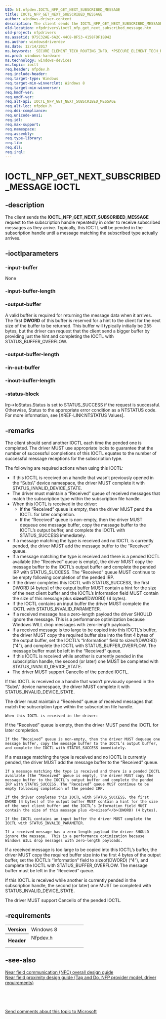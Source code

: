 ```yaml
---
UID: NI.nfpdev.IOCTL_NFP_GET_NEXT_SUBSCRIBED_MESSAGE
title: IOCTL_NFP_GET_NEXT_SUBSCRIBED_MESSAGE
author: windows-driver-content
description: The client sends the IOCTL_NFP_GET_NEXT_SUBSCRIBED_MESSAGE request to the subscription handle repeatedly in order to receive subscribed messages as they arrive.
old-location: nfpdrivers\ioctl_nfp_get_next_subscribed_message.htm
old-project: nfpdrivers
ms.assetid: 975C32AE-6A2C-44C8-8F53-4158FDF1B942
ms.author: windowsdriverdev
ms.date: 12/14/2017
ms.keywords: _SECURE_ELEMENT_TECH_ROUTING_INFO, *PSECURE_ELEMENT_TECH_ROUTING_INFO, PSECURE_ELEMENT_TECH_ROUTING_INFO, SECURE_ELEMENT_TECH_ROUTING_INFO
ms.prod: windows-hardware
ms.technology: windows-devices
ms.topic: ioctl
req.header: nfpdev.h
req.include-header: 
req.target-type: Windows
req.target-min-winverclnt: Windows 8
req.target-min-winversvr: 
req.kmdf-ver: 
req.umdf-ver: 
req.alt-api: IOCTL_NFP_GET_NEXT_SUBSCRIBED_MESSAGE
req.alt-loc: nfpdev.h
req.ddi-compliance: 
req.unicode-ansi: 
req.idl: 
req.max-support: 
req.namespace: 
req.assembly: 
req.type-library: 
req.lib: 
req.dll: 
req.irql: 
---
```


# IOCTL_NFP_GET_NEXT_SUBSCRIBED_MESSAGE IOCTL



## -description
The client sends the <b>IOCTL_NFP_GET_NEXT_SUBSCRIBED_MESSAGE</b> request to the subscription handle repeatedly in order to receive subscribed messages as they arrive.  Typically, this IOCTL will be pended in the subscription handle until a message matching the subscribed type actually arrives.



## -ioctlparameters

### -input-buffer
None


### -input-buffer-length

<text></text>

### -output-buffer
A valid buffer is required for returning the message data when it arrives.  The first <b>DWORD</b> of this buffer is reserved for a hint to the client for the next size of the buffer to be returned.  This buffer will typically initially be 255 bytes, but the driver can request that the client send a bigger buffer by providing just the hint and completing the IOCTL with STATUS_BUFFER_OVERFLOW.


### -output-buffer-length

<text></text>

### -in-out-buffer

<text></text>

### -inout-buffer-length

<text></text>

### -status-block

Irp->IoStatus.Status is set to STATUS_SUCCESS if the request is successful.
Otherwise, Status to the appropriate error condition as a NTSTATUS code. 
For more information, see [XREF-LINK:NTSTATUS Values].

## -remarks
The client should send another IOCTL each time the pended one is completed. The driver MUST use appropriate locks to guarantee that the number of successful completions of this IOCTL equates to the number of successful message receptions for the subscription type.

The following are required actions when using this IOCTL:<ul>
<li>
If this IOCTL is received on a handle that wasn’t previously opened in the “Subs\” device namespace, the driver MUST complete it with STATUS_INVALID_DEVICE_STATE.

</li>
<li>
The driver must maintain a “Received” queue of received messages that match the subscription type within the subscription file handle.

</li>
<li>
	When this IOCTL is received in the driver:

<ul>
<li>
If the “Received” queue is empty, then the driver MUST pend the IOCTL for later completion.

</li>
<li>
	If the “Received” queue is non-empty, then the driver MUST dequeue one message buffer, copy the message buffer to the IOCTL’s output buffer, and complete the IOCTL with STATUS_SUCCESS immediately.

</li>
</ul>
</li>
<li>
If a message matching the type is received and no IOCTL is currently pended, the driver MUST add the message buffer to the “Received” queue.

</li>
<li>
	If a message matching the type is received and there is a pended IOCTL available (the “Received” queue is empty), the driver MUST copy the message buffer to the IOCTL’s output buffer and complete the pended IRP with STATUS_SUCCESS. The “Received” queue MUST continue to be empty following completion of the pended IRP.

</li>
<li>
	If the driver completes this IOCTL with STATUS_SUCCESS, the first DWORD [4 bytes] of the output buffer MUST contain a hint for the size of the next client buffer and the IOCTL’s Information field MUST contain the size of this message plus <b>sizeof</b>(DWORD) (4 bytes).

</li>
<li>
	If the IOCTL contains an input buffer the driver MUST complete the IOCTL with STATUS_INVALID_PARAMETER.

</li>
<li>
	If a received message has a zero-length payload the driver SHOULD ignore the message.  This is a performance optimization because Windows WILL drop messages with zero-length payloads.

</li>
<li>
If a received message is too large to be copied into this IOCTL’s buffer, the driver MUST copy the required buffer size into the first 4 bytes of the output buffer, set the IOCTL’s “Information” field to sizeof(DWORD) (“4”), and complete the IOCTL with STATUS_BUFFER_OVERFLOW. The message buffer must be left in the “Received” queue.

</li>
<li>
If this IOCTL is received while another is currently pended in the subscription handle, the second (or later) one MUST be completed with STATUS_INVALID_DEVICE_STATE.

</li>
<li>
The driver MUST support CancelIo of the pended IOCTL.

</li>
</ul>


If this IOCTL is received on a handle that wasn’t previously opened in the “Subs\” device namespace, the driver MUST complete it with STATUS_INVALID_DEVICE_STATE.

The driver must maintain a “Received” queue of received messages that match the subscription type within the subscription file handle.

	When this IOCTL is received in the driver:

If the “Received” queue is empty, then the driver MUST pend the IOCTL for later completion.

	If the “Received” queue is non-empty, then the driver MUST dequeue one message buffer, copy the message buffer to the IOCTL’s output buffer, and complete the IOCTL with STATUS_SUCCESS immediately.

If a message matching the type is received and no IOCTL is currently pended, the driver MUST add the message buffer to the “Received” queue.

	If a message matching the type is received and there is a pended IOCTL available (the “Received” queue is empty), the driver MUST copy the message buffer to the IOCTL’s output buffer and complete the pended IRP with STATUS_SUCCESS. The “Received” queue MUST continue to be empty following completion of the pended IRP.

	If the driver completes this IOCTL with STATUS_SUCCESS, the first DWORD [4 bytes] of the output buffer MUST contain a hint for the size of the next client buffer and the IOCTL’s Information field MUST contain the size of this message plus <b>sizeof</b>(DWORD) (4 bytes).

	If the IOCTL contains an input buffer the driver MUST complete the IOCTL with STATUS_INVALID_PARAMETER.

	If a received message has a zero-length payload the driver SHOULD ignore the message.  This is a performance optimization because Windows WILL drop messages with zero-length payloads.

If a received message is too large to be copied into this IOCTL’s buffer, the driver MUST copy the required buffer size into the first 4 bytes of the output buffer, set the IOCTL’s “Information” field to sizeof(DWORD) (“4”), and complete the IOCTL with STATUS_BUFFER_OVERFLOW. The message buffer must be left in the “Received” queue.

If this IOCTL is received while another is currently pended in the subscription handle, the second (or later) one MUST be completed with STATUS_INVALID_DEVICE_STATE.

The driver MUST support CancelIo of the pended IOCTL.


## -requirements
<table>
<tr>
<th width="30%">
Version

</th>
<td width="70%">
Windows 8

</td>
</tr>
<tr>
<th width="30%">
Header

</th>
<td width="70%">
<dl>
<dt>Nfpdev.h</dt>
</dl>
</td>
</tr>
</table>

## -see-also
<dl>
<dt><a href="http://go.microsoft.com/fwlink/p/?LinkID=785320">Near field communication (NFC) overall design guide</a></dt>
<dt><a href="https://msdn.microsoft.com/windows/hardware/drivers/nfc/nfp-design-guide">Near field proximity design guide (Tap and Do, NFP provider model, driver requirements)</a></dt>
</dl>
 

 

<a href="mailto:wsddocfb@microsoft.com?subject=Documentation%20feedback [nfpdrivers\nfpdrivers]:%20IOCTL_NFP_GET_NEXT_SUBSCRIBED_MESSAGE control code%20 RELEASE:%20(12/14/2017)&amp;body=%0A%0APRIVACY STATEMENT%0A%0AWe use your feedback to improve the documentation. We don't use your email address for any other purpose, and we'll remove your email address from our system after the issue that you're reporting is fixed. While we're working to fix this issue, we might send you an email message to ask for more info. Later, we might also send you an email message to let you know that we've addressed your feedback.%0A%0AFor more info about Microsoft's privacy policy, see http://privacy.microsoft.com/en-us/default.aspx." title="Send comments about this topic to Microsoft">Send comments about this topic to Microsoft</a>

